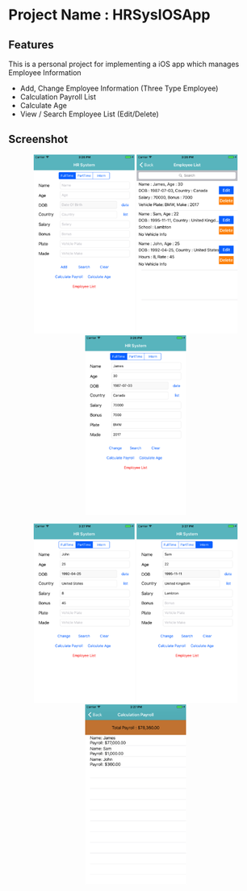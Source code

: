 # Project Name : HRSysIOSApp 

## Features

This is a personal project for implementing a iOS app which manages Employee Information

- Add, Change Employee Information (Three Type Employee)
- Calculation Payroll List 
- Calculate Age 
- View / Search Employee List (Edit/Delete) 

## Screenshot

<p align="center">
  <img src="screenshot/Screenshot_1.png" width="200"/>
  <img src="screenshot/Screenshot_2.png" width="200"/>
  <img src="screenshot/Screenshot_3.png" width="200"/>
</p>
<p align="center">
  <img src="screenshot/Screenshot_4.png" width="200"/>
  <img src="screenshot/Screenshot_5.png" width="200"/>
  <img src="screenshot/Screenshot_6.png" width="200"/>
</p>
